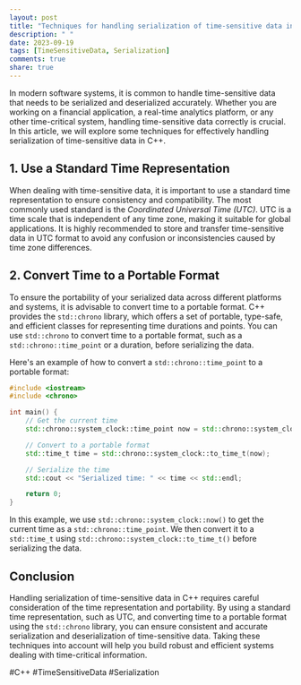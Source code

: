 ```yaml
---
layout: post
title: "Techniques for handling serialization of time-sensitive data in C++"
description: " "
date: 2023-09-19
tags: [TimeSensitiveData, Serialization]
comments: true
share: true
---
```


In modern software systems, it is common to handle time-sensitive data that needs to be serialized and deserialized accurately. Whether you are working on a financial application, a real-time analytics platform, or any other time-critical system, handling time-sensitive data correctly is crucial. In this article, we will explore some techniques for effectively handling serialization of time-sensitive data in C++.

## 1. Use a Standard Time Representation
When dealing with time-sensitive data, it is important to use a standard time representation to ensure consistency and compatibility. The most commonly used standard is the *Coordinated Universal Time (UTC)*. UTC is a time scale that is independent of any time zone, making it suitable for global applications. It is highly recommended to store and transfer time-sensitive data in UTC format to avoid any confusion or inconsistencies caused by time zone differences.

## 2. Convert Time to a Portable Format
To ensure the portability of your serialized data across different platforms and systems, it is advisable to convert time to a portable format. C++ provides the `std::chrono` library, which offers a set of portable, type-safe, and efficient classes for representing time durations and points. You can use `std::chrono` to convert time to a portable format, such as a `std::chrono::time_point` or a duration, before serializing the data.

Here's an example of how to convert a `std::chrono::time_point` to a portable format:

```cpp
#include <iostream>
#include <chrono>

int main() {
    // Get the current time
    std::chrono::system_clock::time_point now = std::chrono::system_clock::now();

    // Convert to a portable format
    std::time_t time = std::chrono::system_clock::to_time_t(now);

    // Serialize the time
    std::cout << "Serialized time: " << time << std::endl;

    return 0;
}
```

In this example, we use `std::chrono::system_clock::now()` to get the current time as a `std::chrono::time_point`. We then convert it to a `std::time_t` using `std::chrono::system_clock::to_time_t()` before serializing the data.

## Conclusion
Handling serialization of time-sensitive data in C++ requires careful consideration of the time representation and portability. By using a standard time representation, such as UTC, and converting time to a portable format using the `std::chrono` library, you can ensure consistent and accurate serialization and deserialization of time-sensitive data. Taking these techniques into account will help you build robust and efficient systems dealing with time-critical information.

\#C++ #TimeSensitiveData #Serialization